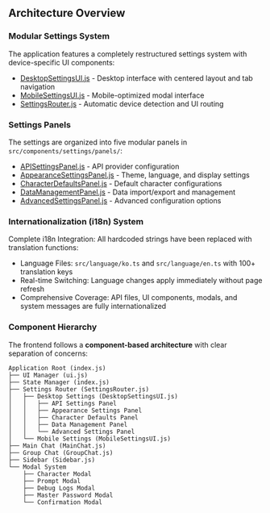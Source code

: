 ## Architecture Overview


### Modular Settings System

The application features a completely restructured settings system with device-specific UI components:

- [DesktopSettingsUI.js](./src/components/DesktopSettingsUI.js) - Desktop interface with centered layout and tab navigation
- [MobileSettingsUI.js](./src/components/MobileSettingsUI.js) - Mobile-optimized modal interface
- [SettingsRouter.js](./src/components/SettingsRouter.js) - Automatic device detection and UI routing

### Settings Panels

The settings are organized into five modular panels in `src/components/settings/panels/`:

- [APISettingsPanel.js](./src/components/settings/panels/APISettingsPanel.js) - API provider configuration
- [AppearanceSettingsPanel.js](./src/components/settings/panels/AppearanceSettingsPanel.js) - Theme, language, and display settings
- [CharacterDefaultsPanel.js](./src/components/settings/panels/CharacterDefaultsPanel.js) - Default character configurations
- [DataManagementPanel.js](./src/components/settings/panels/DataManagementPanel.js) - Data import/export and management
- [AdvancedSettingsPanel.js](./src/components/settings/panels/AdvancedSettingsPanel.js) - Advanced configuration options

### Internationalization (i18n) System

Complete i18n Integration: All hardcoded strings have been replaced with translation functions:

- Language Files: `src/language/ko.ts` and `src/language/en.ts` with 100+ translation keys
- Real-time Switching: Language changes apply immediately without page refresh
- Comprehensive Coverage: API files, UI components, modals, and system messages are fully internationalized

### Component Hierarchy

The frontend follows a **component-based architecture** with clear separation of concerns:

```
Application Root (index.js)
├── UI Manager (ui.js)
├── State Manager (index.js)
├── Settings Router (SettingsRouter.js)
│   ├── Desktop Settings (DesktopSettingsUI.js)
│   │   ├── API Settings Panel
│   │   ├── Appearance Settings Panel
│   │   ├── Character Defaults Panel
│   │   ├── Data Management Panel
│   │   └── Advanced Settings Panel
│   └── Mobile Settings (MobileSettingsUI.js)
├── Main Chat (MainChat.js)
├── Group Chat (GroupChat.js)
├── Sidebar (Sidebar.js)
└── Modal System
    ├── Character Modal
    ├── Prompt Modal
    ├── Debug Logs Modal
    ├── Master Password Modal
    └── Confirmation Modal
```